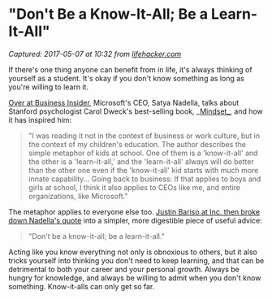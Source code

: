 # "Don't Be a Know-It-All; Be a Learn-It-All"

_Captured: 2017-05-07 at 10:32 from [lifehacker.com](http://lifehacker.com/dont-be-a-know-it-all-be-a-learn-it-all-1794974291?utm_campaign=socialflow_lifehacker_twitter&utm_source=lifehacker_twitter&utm_medium=socialflow)_

If there's one thing anyone can benefit from in life, it's always thinking of yourself as a student. It's okay if you don't know something as long as you're willing to learn it.

[Over at Business Insider](http://www.businessinsider.com/satya-nadella-microsoft-ceo-qa-2017-4), Microsoft's CEO, Satya Nadella, talks about Stanford psychologist Carol Dweck's best-selling book, _[Mindset_](https://www.amazon.com/Mindset-Psychology-Carol-S-Dweck/dp/0345472322?tag=lifehackeramzn-20&ascsubtag=070f474f1373d514bf21f090dc311d534f249501&rawdata=%5Bt%7Clink%5Bp%7C1794974291%5Ba%7C0345472322%5Bau%7C602884910%5Bb%7Clifehacker), and how it has inspired him:

> "I was reading it not in the context of business or work culture, but in the context of my children's education. The author describes the simple metaphor of kids at school. One of them is a 'know-it-all' and the other is a 'learn-it-all,' and the 'learn-it-all' always will do better than the other one even if the 'know-it-all' kid starts with much more innate capability... Going back to business: If that applies to boys and girls at school, I think it also applies to CEOs like me, and entire organizations, like Microsoft."

The metaphor applies to everyone else too. [Justin Bariso at Inc. then broke down Nadella's quote](https://www.inc.com/justin-bariso/microsofts-ceo-just-gave-some-brilliant-career-advice-here-it-is-in-one-sentence.html) into a simpler, more digestible piece of useful advice:

> "Don't be a know-it-all; be a learn-it-all."

Acting like you know everything not only is obnoxious to others, but it also tricks yourself into thinking you don't need to keep learning, and that can be detrimental to both your career and your personal growth. Always be hungry for knowledge, and always be willing to admit when you don't know something. Know-it-alls can only get so far.
